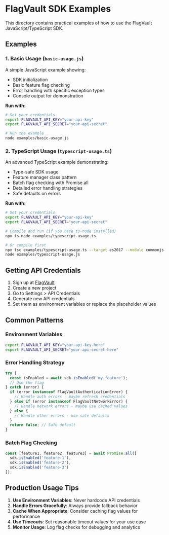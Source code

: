 # FlagVault SDK Examples

This directory contains practical examples of how to use the FlagVault JavaScript/TypeScript SDK.

## Examples

### 1. Basic Usage (`basic-usage.js`)

A simple JavaScript example showing:
- SDK initialization
- Basic feature flag checking
- Error handling with specific exception types
- Console output for demonstration

**Run with:**
```bash
# Set your credentials
export FLAGVAULT_API_KEY="your-api-key"
export FLAGVAULT_API_SECRET="your-api-secret"

# Run the example
node examples/basic-usage.js
```

### 2. TypeScript Usage (`typescript-usage.ts`)

An advanced TypeScript example demonstrating:
- Type-safe SDK usage
- Feature manager class pattern
- Batch flag checking with Promise.all
- Detailed error handling strategies
- Safe defaults on errors

**Run with:**
```bash
# Set your credentials
export FLAGVAULT_API_KEY="your-api-key"
export FLAGVAULT_API_SECRET="your-api-secret"

# Compile and run (if you have ts-node installed)
npx ts-node examples/typescript-usage.ts

# Or compile first
npx tsc examples/typescript-usage.ts --target es2017 --module commonjs
node examples/typescript-usage.js
```

## Getting API Credentials

1. Sign up at [FlagVault](https://flagvault.com)
2. Create a new project
3. Go to Settings > API Credentials
4. Generate new API credentials
5. Set them as environment variables or replace the placeholder values

## Common Patterns

### Environment Variables
```bash
export FLAGVAULT_API_KEY="your-api-key-here"
export FLAGVAULT_API_SECRET="your-api-secret-here"
```

### Error Handling Strategy
```typescript
try {
  const isEnabled = await sdk.isEnabled('my-feature');
  // Use the flag
} catch (error) {
  if (error instanceof FlagVaultAuthenticationError) {
    // Handle auth errors - maybe refresh credentials
  } else if (error instanceof FlagVaultNetworkError) {
    // Handle network errors - maybe use cached values
  } else {
    // Handle other errors - use safe defaults
  }
  return false; // Safe default
}
```

### Batch Flag Checking
```typescript
const [feature1, feature2, feature3] = await Promise.all([
  sdk.isEnabled('feature-1'),
  sdk.isEnabled('feature-2'),
  sdk.isEnabled('feature-3')
]);
```

## Production Usage Tips

1. **Use Environment Variables**: Never hardcode API credentials
2. **Handle Errors Gracefully**: Always provide fallback behavior
3. **Cache When Appropriate**: Consider caching flag values for performance
4. **Use Timeouts**: Set reasonable timeout values for your use case
5. **Monitor Usage**: Log flag checks for debugging and analytics